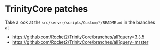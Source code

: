 # TrinityCore patches

Take a look at the `src/server/scripts/Custom/*/README.md` in the branches at
- https://github.com/Rochet2/TrinityCore/branches/all?query=3.3.5
- https://github.com/Rochet2/TrinityCore/branches/all?query=master
